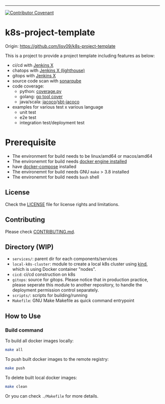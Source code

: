 [Jenkins X]: https://jenkins-x.io/
[lighthouse]: https://github.com/jenkins-x/lighthouse
[sonarqube]: https://github.com/SonarSource/sonarqube
[coverage.py]: https://github.com/nedbat/coveragepy
[go tool cover]: https://golang.org/cmd/cover/
[jacoco]: https://www.eclemma.org/jacoco/
[sbt-jacoco]: https://www.scala-sbt.org/sbt-jacoco/
[kind]: https://kind.sigs.k8s.io/

---
[![Contributor Covenant](https://img.shields.io/badge/Contributor%20Covenant-v2.0%20adopted-ff69b4.svg)](meta/CODE_OF_CONDUCT.md)

# k8s-project-template

Origin: https://github.com/lisy09/k8s-project-template

This is a project to provide a project template including features as below:
- ci/cd with [Jenkins X][Jenkins X]
- chatops with [Jenkins X (lighthouse)][lighthouse]
- gitops with [Jenkins X][Jenkins X]
- source code scan with [sonarqube][sonarqube]
- code coverage:
  - python: [coverage.py][coverage.py]
  - golang: [go tool cover][go tool cover]
  - java/scala: [jacoco][jacoco]/[sbt-jacoco][sbt-jacoco]
- examples for various test x various language
  - unit test
  - e2e test
  - integration test/deployment test

# Prerequisite

- The environment for build needs to be linux/amd64 or macos/amd64
- The environemnt for build needs [docker engine installed](https://docs.docker.com/engine/install/)
- have [docker-compose](https://docs.docker.com/compose/install/) installed
- The environemnt for build needs GNU `make` > 3.8 installed
- The environemnt for build needs `bash` shell

## License
Check the [LICENSE](LICENSE.md) file for license rights and limitations.

## Contributing

Please check [CONTRIBUTING.md](meta/CONTRIBUTING.md).

## Directory (WIP)

- `services/`: parent dir for each components/services
- `local-k8s-cluster`: module to create a local k8s cluster using [kind][kind], which is using Docker container "nodes".
- `cicd`: ci/cd construction on k8s
- `gitops`: source for gitops. Please notice that in production practice, please seperate this module to another repository, to handle the deployment permission control separately.
- `scripts/`: scripts for building/running
- `Makefile`: GNU Make Makefile as quick command entrypoint

## How to Use


### Build command

To build all docker images locally:
```bash
make all
```

To push built docker images to the remote registry:
```bash
make push
```

To delete built local docker images:
```bash
make clean
```

Or you can check `./Makefile` for more details.
